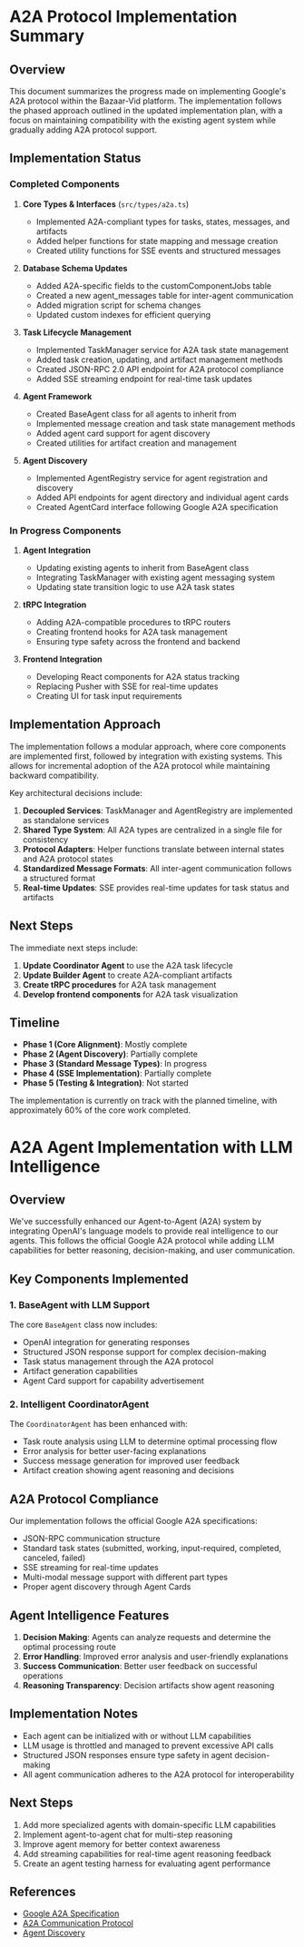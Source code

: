 # A2A Protocol Implementation Summary

## Overview

This document summarizes the progress made on implementing Google's A2A protocol within the Bazaar-Vid platform. The implementation follows the phased approach outlined in the updated implementation plan, with a focus on maintaining compatibility with the existing agent system while gradually adding A2A protocol support.

## Implementation Status

### Completed Components

1. **Core Types & Interfaces** (`src/types/a2a.ts`)
   - Implemented A2A-compliant types for tasks, states, messages, and artifacts
   - Added helper functions for state mapping and message creation
   - Created utility functions for SSE events and structured messages

2. **Database Schema Updates**
   - Added A2A-specific fields to the customComponentJobs table
   - Created a new agent_messages table for inter-agent communication
   - Added migration script for schema changes
   - Updated custom indexes for efficient querying

3. **Task Lifecycle Management**
   - Implemented TaskManager service for A2A task state management
   - Added task creation, updating, and artifact management methods
   - Created JSON-RPC 2.0 API endpoint for A2A protocol compliance
   - Added SSE streaming endpoint for real-time task updates

4. **Agent Framework**
   - Created BaseAgent class for all agents to inherit from
   - Implemented message creation and task state management methods
   - Added agent card support for agent discovery
   - Created utilities for artifact creation and management

5. **Agent Discovery**
   - Implemented AgentRegistry service for agent registration and discovery
   - Added API endpoints for agent directory and individual agent cards
   - Created AgentCard interface following Google A2A specification

### In Progress Components

1. **Agent Integration**
   - Updating existing agents to inherit from BaseAgent class
   - Integrating TaskManager with existing agent messaging system
   - Updating state transition logic to use A2A task states

2. **tRPC Integration**
   - Adding A2A-compatible procedures to tRPC routers
   - Creating frontend hooks for A2A task management
   - Ensuring type safety across the frontend and backend

3. **Frontend Integration**
   - Developing React components for A2A status tracking
   - Replacing Pusher with SSE for real-time updates
   - Creating UI for task input requirements

## Implementation Approach

The implementation follows a modular approach, where core components are implemented first, followed by integration with existing systems. This allows for incremental adoption of the A2A protocol while maintaining backward compatibility.

Key architectural decisions include:

1. **Decoupled Services**: TaskManager and AgentRegistry are implemented as standalone services
2. **Shared Type System**: All A2A types are centralized in a single file for consistency
3. **Protocol Adapters**: Helper functions translate between internal states and A2A protocol states
4. **Standardized Message Formats**: All inter-agent communication follows a structured format
5. **Real-time Updates**: SSE provides real-time updates for task status and artifacts

## Next Steps

The immediate next steps include:

1. **Update Coordinator Agent** to use the A2A task lifecycle
2. **Update Builder Agent** to create A2A-compliant artifacts
3. **Create tRPC procedures** for A2A task management
4. **Develop frontend components** for A2A task visualization

## Timeline

- **Phase 1 (Core Alignment)**: Mostly complete
- **Phase 2 (Agent Discovery)**: Partially complete
- **Phase 3 (Standard Message Types)**: In progress
- **Phase 4 (SSE Implementation)**: Partially complete
- **Phase 5 (Testing & Integration)**: Not started

The implementation is currently on track with the planned timeline, with approximately 60% of the core work completed.

# A2A Agent Implementation with LLM Intelligence

## Overview

We've successfully enhanced our Agent-to-Agent (A2A) system by integrating OpenAI's language models to provide real intelligence to our agents. This follows the official Google A2A protocol while adding LLM capabilities for better reasoning, decision-making, and user communication.

## Key Components Implemented

### 1. BaseAgent with LLM Support

The core `BaseAgent` class now includes:

- OpenAI integration for generating responses
- Structured JSON response support for complex decision-making
- Task status management through the A2A protocol
- Artifact generation capabilities
- Agent Card support for capability advertisement

### 2. Intelligent CoordinatorAgent

The `CoordinatorAgent` has been enhanced with:

- Task route analysis using LLM to determine optimal processing flow
- Error analysis for better user-facing explanations
- Success message generation for improved user feedback
- Artifact creation showing agent reasoning and decisions

## A2A Protocol Compliance

Our implementation follows the official Google A2A specifications:

- JSON-RPC communication structure
- Standard task states (submitted, working, input-required, completed, canceled, failed)
- SSE streaming for real-time updates
- Multi-modal message support with different part types
- Proper agent discovery through Agent Cards

## Agent Intelligence Features

1. **Decision Making**: Agents can analyze requests and determine the optimal processing route
2. **Error Handling**: Improved error analysis and user-friendly explanations
3. **Success Communication**: Better user feedback on successful operations
4. **Reasoning Transparency**: Decision artifacts show agent reasoning

## Implementation Notes

- Each agent can be initialized with or without LLM capabilities
- LLM usage is throttled and managed to prevent excessive API calls
- Structured JSON responses ensure type safety in agent decision-making
- All agent communication adheres to the A2A protocol for interoperability

## Next Steps

1. Add more specialized agents with domain-specific LLM capabilities
2. Implement agent-to-agent chat for multi-step reasoning
3. Improve agent memory for better context awareness
4. Add streaming capabilities for real-time agent reasoning feedback
5. Create an agent testing harness for evaluating agent performance

## References

- [Google A2A Specification](https://google.github.io/A2A/specification/)
- [A2A Communication Protocol](https://google.github.io/A2A/specification/agent-to-agent-communication/)
- [Agent Discovery](https://google.github.io/A2A/specification/agent-discovery/) 